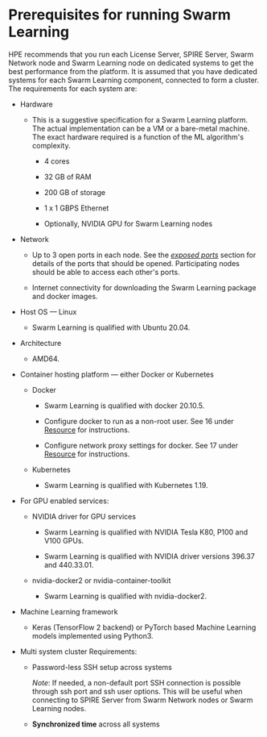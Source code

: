 # Prerequisites for running Swarm Learning

HPE recommends that you run each License Server, SPIRE Server, Swarm
Network node and Swarm Learning node on dedicated systems to get the
best performance from the platform. It is assumed that you have
dedicated systems for each Swarm Learning component, connected to form a
cluster. The requirements for each system are:

-   Hardware

    -   This is a suggestive specification for a Swarm Learning
        platform. The actual implementation can be a VM or a bare-metal
        machine. The exact hardware required is a function of the ML
        algorithm\'s complexity.

        -   4 cores

        -   32 GB of RAM

        -   200 GB of storage

        -   1 x 1 GBPS Ethernet

        -   Optionally, NVIDIA GPU for Swarm Learning nodes

-   Network

    -   Up to 3 open ports in each node. See the [*exposed ports*](RunningSL.md#5-exposed-port-numbers) section
        for details of the ports that should be opened. Participating
        nodes should be able to access each other\'s ports.

    -   Internet connectivity for downloading the Swarm Learning package
        and docker images.

-   Host OS &mdash; Linux

    -   Swarm Learning is qualified with Ubuntu 20.04.

-   Architecture

    -   AMD64.

-   Container hosting platform &mdash; either Docker or Kubernetes

    -   Docker

        -   Swarm Learning is qualified with docker 20.10.5.

        -   Configure docker to run as a non-root user. See 16 under [Resource](URL.md) for
            instructions.

        -   Configure network proxy settings for docker. See 17 under [Resource](URL.md) for
            instructions.

    -   Kubernetes

        -   Swarm Learning is qualified with Kubernetes 1.19.

-   For GPU enabled services:

    -   NVIDIA driver for GPU services

        -   Swarm Learning is qualified with NVIDIA Tesla K80, P100 and
            V100 GPUs.

        -   Swarm Learning is qualified with NVIDIA driver versions
            396.37 and 440.33.01.

    -   nvidia-docker2 or nvidia-container-toolkit

        -   Swarm Learning is qualified with nvidia-docker2.

-   Machine Learning framework

    -   Keras (TensorFlow 2 backend) or PyTorch based Machine Learning
        models implemented using Python3.

-   Multi system cluster Requirements:

    -   Password-less SSH setup across systems
    
        *Note*: If needed, a non-default port SSH connection is possible through ssh port and ssh user options. 
        This will be useful when connecting to SPIRE Server from Swarm Network nodes or Swarm Learning nodes. 
        
    -   **Synchronized time** across all systems
